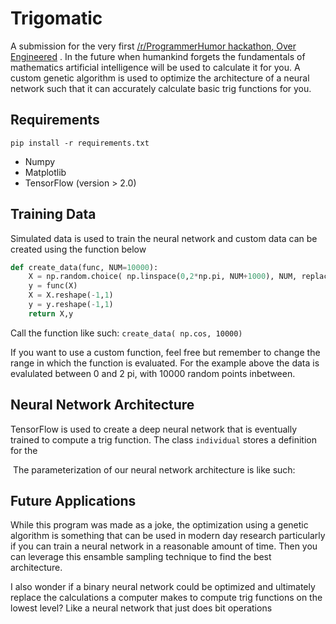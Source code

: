 # Trigomatic
A submission for the very first [/r/ProgrammerHumor hackathon, Over Engineered](https://www.reddit.com/r/ProgrammerHumor/comments/ckhow3/the_very_first_programmerhumor_hackathon_is_now/) . In the future when humankind forgets the fundamentals of mathematics artificial intelligence will be used to calculate it for you. A custom genetic algorithm is used to optimize the architecture of a neural network such that it can accurately calculate basic trig functions for you.

## Requirements
`pip install -r requirements.txt` 
- Numpy
- Matplotlib
- TensorFlow (version > 2.0)

## Training Data
Simulated data is used to train the neural network and custom data can be created using the function below
```python
def create_data(func, NUM=10000):
    X = np.random.choice( np.linspace(0,2*np.pi, NUM+1000), NUM, replace=False)
    y = func(X)
    X = X.reshape(-1,1)
    y = y.reshape(-1,1)
    return X,y
```
Call the function like such: `create_data( np.cos, 10000)`

If you want to use a custom function, feel free but remember to change the range in which the function is evaluated. For the example above the data is evalulated between 0 and 2 pi, with 10000 random points inbetween. 

## Neural Network Architecture
TensorFlow is used to create a deep neural network that is eventually trained to compute a trig function. The class `individual` stores a definition for the 

![]()
The parameterization of our neural network architecture is like such: 

## Future Applications
While this program was made as a joke, the optimization using a genetic algorithm is something that can be used in modern day research particularly if you can train a neural network in a reasonable amount of time. Then you can leverage this ensamble sampling technique to find the best architecture. 

I also wonder if a binary neural network could be optimized and ultimately replace the calculations a computer makes to compute trig functions on the lowest level? Like a neural network that just does bit operations 